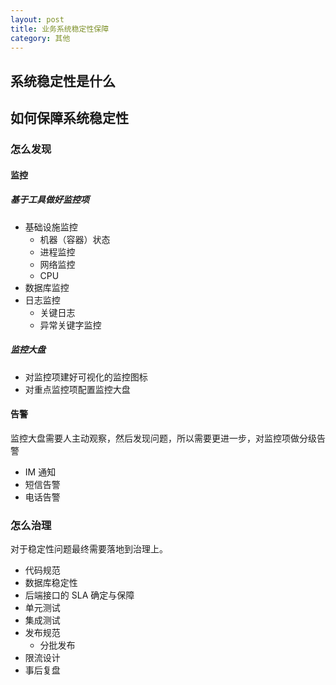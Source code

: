 ```yaml
---
layout: post
title: 业务系统稳定性保障
category: 其他
---
```

## 系统稳定性是什么

## 如何保障系统稳定性

### 怎么发现

#### 监控
##### 基于工具做好监控项
* 基础设施监控
    * 机器（容器）状态
    * 进程监控
    * 网络监控
    * CPU 
* 数据库监控
* 日志监控
    * 关键日志
    * 异常关键字监控
##### 监控大盘
* 对监控项建好可视化的监控图标
* 对重点监控项配置监控大盘

#### 告警
监控大盘需要人主动观察，然后发现问题，所以需要更进一步，对监控项做分级告警
* IM 通知
* 短信告警
* 电话告警

### 怎么治理
对于稳定性问题最终需要落地到治理上。
* 代码规范
* 数据库稳定性
* 后端接口的 SLA 确定与保障
* 单元测试
* 集成测试
* 发布规范 
    * 分批发布
* 限流设计
* 事后复盘
